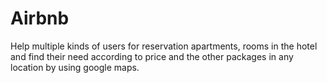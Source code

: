# Airbnb
Help multiple kinds of users for reservation apartments, rooms in the hotel and find their need according to price and the other packages in any location by using google maps.
